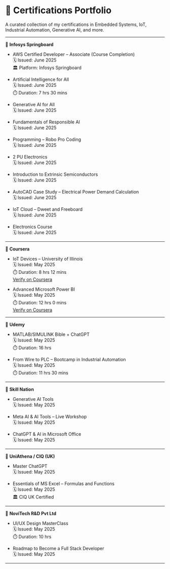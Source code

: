 # 📜 Certifications Portfolio

A curated collection of my certifications in Embedded Systems, IoT, Industrial Automation, Generative AI, and more.

---

🔹 **Infosys Springboard**

- AWS Certified Developer – Associate (Course Completion)  
  🗓️ Issued: June 2025  
  🏛️ Platform: Infosys Springboard  

- Artificial Intelligence for All  
  🗓️ Issued: June 2025  
  ⏱️ Duration: 7 hrs 30 mins  

- Generative AI for All  
  🗓️ Issued: June 2025  

- Fundamentals of Responsible AI  
  🗓️ Issued: June 2025  

- Programming – Robo Pro Coding  
  🗓️ Issued: June 2025  

- 2 PU Electronics  
  🗓️ Issued: June 2025  

- Introduction to Extrinsic Semiconductors  
  🗓️ Issued: June 2025  

- AutoCAD Case Study – Electrical Power Demand Calculation  
  🗓️ Issued: June 2025  

- IoT Cloud – Dweet and Freeboard  
  🗓️ Issued: June 2025  

- Electronics Course  
  🗓️ Issued: June 2025  

---

🔹 **Coursera**

- IoT Devices – University of Illinois  
  🗓️ Issued: May 2025  
  ⏱️ Duration: 8 hrs 12 mins  
  [Verify on Coursera](https://coursera.org/verify/XXXXXX)  

- Advanced Microsoft Power BI  
  🗓️ Issued: May 2025  
  ⏱️ Duration: 12 hrs 0 mins  
  [Verify on Coursera](https://coursera.org/verify/YYYYYY)  

---

🔹 **Udemy**

- MATLAB/SIMULINK Bible + ChatGPT  
  🗓️ Issued: May 2025  
  ⏱️ Duration: 16 hrs  

- From Wire to PLC – Bootcamp in Industrial Automation  
  🗓️ Issued: May 2025  
  ⏱️ Duration: 11 hrs 30 mins  

---

🔹 **Skill Nation**

- Generative AI Tools  
  🗓️ Issued: May 2025  

- Meta AI & AI Tools – Live Workshop  
  🗓️ Issued: May 2025  

- ChatGPT & AI in Microsoft Office  
  🗓️ Issued: May 2025  

---

🔹 **UniAthena / CIQ (UK)**

- Master ChatGPT  
  🗓️ Issued: May 2025  

- Essentials of MS Excel – Formulas and Functions  
  🗓️ Issued: May 2025  
  🏛️ CIQ UK Certified  

---

🔹 **NoviTech R&D Pvt Ltd**

- UI/UX Design MasterClass  
  🗓️ Issued: May 2025  
  ⏱️ Duration: 10 hrs  

- Roadmap to Become a Full Stack Developer  
  🗓️ Issued: May 2025

---
